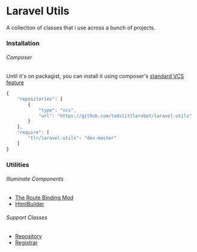 Laravel Utils
=============

A collection of classes that i use across a bunch of projects.

### Installation

###### Composer

Until it's on packagist, you can install it using composer's [standard VCS feature](http://getcomposer.org/doc/05-repositories.md#vcs)

```javascript
{
	"repositories": [
		{
			"type": "vcs",
			"url": "https://github.com/tedslittlerobot/laravel-utils"
		}
	],
	"require": [
		"tlr/laravel-utils": "dev-master"
	]
}
```

### Utilities

###### Illuminate Components

- [The Route Binding Mod](docs/illuminate/route.md)
- [HtmlBuilder](docs/illuminate/html.md)

###### Support Classes

- [Repository](docs/support/repository.md)
- [Registrar](docs/support/registrar.md)
